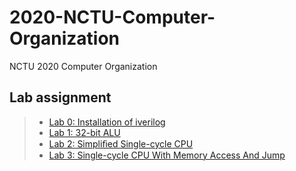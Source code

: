 # 2020-NCTU-Computer-Organization
NCTU 2020 Computer Organization

## Lab assignment
>* [Lab 0: Installation of iverilog](/co-lab/Lab0)
>* [Lab 1: 32-bit ALU](/co-lab/Lab1)
>* [Lab 2: Simpliﬁed Single-cycle CPU](/co-lab/Lab2)
>* [Lab 3: Single-cycle CPU With Memory Access And Jump](/co-lab/Lab3)
